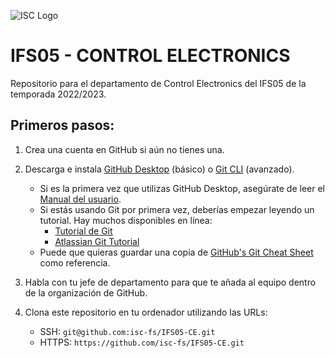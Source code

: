 
![ISC Logo](http://iscracingteam.com/wp-content/uploads/2022/03/Picture5.jpg)

# IFS05 - CONTROL ELECTRONICS

Repositorio para el departamento de Control Electronics del IFS05 de la temporada 2022/2023.

## Primeros pasos:
1. Crea una cuenta en GitHub si aún no tienes una.
2. Descarga e instala [GitHub Desktop](https://desktop.github.com/) (básico) o [Git CLI](https://git-scm.com/book/en/v2/Getting-Started-Installing-Git) (avanzado).

    * Si es la primera vez que utilizas GitHub Desktop, asegúrate de leer el [Manual del usuario](https://help.github.com/desktop/guides/).
    * Si estás usando Git por primera vez, deberías empezar leyendo un tutorial. Hay muchos disponibles en línea:
        * [Tutorial de Git](https://git-scm.com/docs/gittutorial)
        * [Atlassian Git Tutorial](https://www.atlassian.com/git/tutorials/)
    * Puede que quieras guardar una copia de [GitHub's Git Cheat Sheet](https://services.github.com/kit/downloads/github-git-cheat-sheet.pdf) como referencia.

3. Habla con tu jefe de departamento para que te añada al equipo dentro de la organización de GitHub.
4. Clona este repositorio en tu ordenador utilizando las URLs:
    * SSH: `git@github.com:isc-fs/IFS05-CE.git`
    * HTTPS: `https://github.com/isc-fs/IFS05-CE.git`
